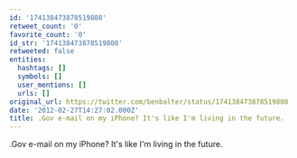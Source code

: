 ```yaml
---
id: '174138473878519808'
retweet_count: '0'
favorite_count: '0'
id_str: '174138473878519808'
retweeted: false
entities:
  hashtags: []
  symbols: []
  user_mentions: []
  urls: []
original_url: https://twitter.com/benbalter/status/174138473878519808
date: '2012-02-27T14:27:02.000Z'
title: .Gov e-mail on my iPhone? It's like I'm living in the future.
---
```


.Gov e-mail on my iPhone? It's like I'm living in the future.